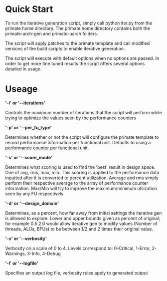 # Quick Start

To run the iterative generation script, simply call python iter.py from the primate home directory.  The primate home directory contains both the primate-arch-gen and primate-uarch folders.

The script will apply patches to the primate template and call modified versions of the build scripts to enable iterative generation. 

The script will execute with default options when no options are passed. In order to get more fine tuned results the script offers several options detailed in usage. 

# Useage  


**'-i' or '--iterations'**

Controls the maximum number of iterations that the script will perform while trying to optimize the values seen by the performance counters


**'-p' or '--per_fu_type'**

Determines whether or not the script will configure the primate template to record performance information per functional unit. Defaults to using a performance counter per functional unit.


**'-s' or '--score_mode'**

Determines what scoring is used to find the 'best' result in design space. One of avg, rms, max, min. This scoring is applied to the performance data inputted after it is converted to percent utilization. Average and rms simply perform their respective average to the array of performance counter information. Max/Min will try to improve the maximum/minimum utilization seen by any FU respectively


**'-d' or '--design_domain'**

Determines, as a percent, how far away from initial settings the iterative gen is allowed to explore. Lower and upper bounds given as percent of original; for example 0.5 2.0 would allow iterative gen to modify values (Number of threads, ALUs, BFUs) to be between 1/2 and 2 times their original value.


**'-v' or '--verbosity'**

Verbosity on a scale of 0 to 4. Levels correspond to: 0-Critical, 1-Error, 2-Warnings, 3-Info, 4-Debug


**'-l' or '--logfile'**

Specifies an output log file, verbosity rules apply to generated output